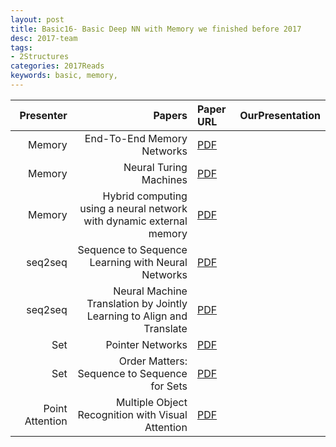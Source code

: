 ```yaml
---
layout: post
title: Basic16- Basic Deep NN with Memory we finished before 2017 
desc: 2017-team
tags:
- 2Structures
categories: 2017Reads
keywords: basic, memory, 
---
```



| Presenter | Papers | Paper URL| OurPresentation |
| -----: | ---------------------------: | :----- | :----- |
| Memory | End-To-End Memory Networks  | [PDF](https://arxiv.org/abs/1503.08895) |  |
| Memory | Neural Turing Machines | [PDF](https://arxiv.org/abs/1410.5401) |  |
| Memory |Hybrid computing using a neural network with dynamic external memory | [PDF](https://www.nature.com/articles/nature20101) |  |
| seq2seq | Sequence to Sequence Learning with Neural Networks  | [PDF](http://papers.nips.cc/paper/5346-sequence-to-sequence-learning-with-neural) |  |
| seq2seq | Neural Machine Translation by Jointly Learning to Align and Translate | [PDF](https://arxiv.org/abs/1409.0473) |  |
| Set | Pointer Networks  | [PDF](https://arxiv.org/abs/1506.03134) |  |
| Set | Order Matters: Sequence to Sequence for Sets | [PDF](https://arxiv.org/abs/1511.06391) |  |
| Point Attention | Multiple Object Recognition with Visual Attention | [PDF](https://arxiv.org/abs/1412.7755) |  |


 